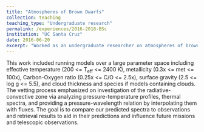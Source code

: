 ```yaml
---
title: "Atmospheres of Brown Dwarfs"
collection: teaching
teaching_type: "Undergraduate research"
permalink: /experiences/2016-2018-BSc
institution: "UC Santa Cruz"
date: 2016-06-20
excerpt: "Worked as an undergraduate researcher on atmospheres of brown dwarfs with Prof. Jonathan Fortney."
---
```


This work included running models over a large parameter space including effective temperature (200 <= T<sub>eff</sub> <= 2400 K), metallicity (0.3x <= met <= 100x), Carbon-Oxygen ratio (0.25x <= C/O <= 2.5x), surface gravity (2.5 <= log g <= 5.5), and cloud thickness and species if models containing clouds. The vetting process emphasized on investigation of the radiative-convective zone via analyzing pressure-temperature profiles, thermal spectra, and providing a pressure-wavelength relation by interpolating them with fluxes. The goal is to compare our predicted spectra to observations and retrieval results to aid in their predictions and influence future missions and telescopic observations. 